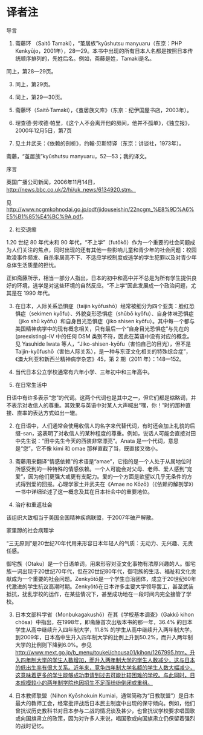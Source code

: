 # 译者注

导言

1. 斋藤环 （Saitō Tamaki），“茧居族”kyūshutsu manyuaru（东京：PHP Kenkyūjo，2001年），28—29。本书中出现的所有日本人名都是按照日本传统顺序排列的，先姓后名。例如，斋藤是姓，Tamaki是名。

同上，第28—29页。

3. 同上，第29页。

4. 同上，第29—30页。

5. 斋藤环（Saitō·Tamaki），《茧居族文库》（东京：纪伊国屋书店，2003年）。

6. 理查德·劳埃德·帕里，《这个人不会离开他的房间，他并不孤单》，《独立报》，2000年12月5日，第7页

7. 见土井武夫：《依赖的剖析》，约翰·贝斯特译（东京：讲谈社，1973年）。

斋藤，“茧居族”kyūshutsu manyuaru，52—53；我的译文。

序言

英国广播公司新闻，2006年11月14日，http://news.bbc.co.uk/2/hi/uk_news/6134920.stm。

见<http://www.ncgmkohnodai.go.jp/pdf/jidouseishin/22ncgm_%E8%9D%A6%E5%B1%85%E4%BC%9A.pdf>。

2. 社交退缩

1.20 世纪 80 年代末和 90 年代，“不上学”（futōkō）作为一个重要的社会问题成为人们关注的焦点，同时出现的还有其他一些影响儿童和青少年的社会问题：校园欺凌事件频发、自杀率居高不下、不适应学校制度或逃学的学生犯罪以及对青少年总体生活质量的担忧。

正如斋藤所示，相当一部分人指出，日本的初中和高中并不总是为所有学生提供良好的环境，逃学是对这些环境的自然反应。“不上学”因此发展成一个政治问题，尤其是在 1990 年代。

3. 在日本，人际关系恐惧症（taijin kyōfushō）经常被细分为四个亚类：脸红恐惧症（sekimen kyōfu）、外貌变形恐惧症（shūbō kyōfu）、自身体味恐惧症（jiko shū kyōfu）和自身目光恐惧症（jiko shisen kyōfu）。其中每一个都与美国精神病学中的现有概念相关，只有最后一个“自身目光恐惧症”与先在的 (preexisting)-IV 中的任何 DSM 类别不符，因此在英语中没有对应的概念。见 Yasuhide Iwata 等人，“Jiko-shisen-kyōfu（害怕自己的目光），但不是 Taijin-kyōfushō（害怕人际关系），是一种与东亚文化相关的特殊综合症”，《澳大利亚和新西兰精神病学杂志》45，第 2 期（2011 年）：148—152。

4. 当代日本公立学校通常有六年小学、三年初中和三年高中。

9. 在日常生活中

日语中有许多表示“您”的代词。这两个代词也是其中之一，但它们都是缩略词，并不表示对收信人的尊重。其效果与英语中对某人大声喊出“嘿，你！”时的那种直接、直率的表达方式如出一辙。

2. 在日语中，人们通常会使用收信人的名字来代替代词，有时还会加上礼貌的后缀-san，这表明了对收信人的某种程度的尊重。例如，说话人可能会直接对田中先生说：“田中先生今天的西装非常漂亮”。Anata 是一个代词，意思是“您”，它不像 kimi 和 omae 那样直截了当，既直接又微小。

3. 斋藤用来翻译“情感依赖”的术语是“amae”，它指的是一个人处于从属地位时所感受到的一种特殊的情感依赖。一个人可能会对父母、老师、爱人感到“宠爱”，因为他们更强大或更有支配力。爱的一个方面是欲望以几乎无条件的方式得到爱的回报。心理学家土井武夫在《Amae no Kōzō》（《依赖的解剖学》）一书中详细论述了这一概念及其在日本社会中的重要地位。

11. 治疗和重返社会

该组织大致相当于美国全国精神疾病联盟，于2007年破产解散。

家里蹲的社会病理学

“三无原则”是20世纪70年代用来形容日本年轻人的气质：无动力、无兴趣、无责任感。

御宅族（Otaku）是一个日语单词，用来形容对亚文化事物有浓厚兴趣的人。御宅族一词出现于20世纪70年代，但在20世纪80年代，御宅族的生活、福祉和文化贡献成为一个重要的社会问题。Zenkyōtō是一个学生自治团体，成立于20世纪60年代激进的学生抗议高潮时期。Zenkyōtō在日本许多主要大学领导罢工，甚至武装抵抗，扰乱学校的运作，在某些情况下，甚至成功地在一段时间内完全接管了学校。

3. 日本文部科学省（Monbukagakushō）在其《学校基本调查》（Gakkō kihon chōsa）中指出，在1998年，即斋藤首次出版本书的那一年，36.4% 的日本学生从高中继续升入四年制大学，11.8% 的学生从高中继续升入两年制大学。到2009年，日本高中生升入四年制大学的比例上升到50.2%，而升入两年制大学的比例则下降到6.0%。参见 http://www.mext.go.jp/b_menu/toukei/chousa01/kihon/1267995.htm。升入四年制大学的学生人数增加，而升入两年制大学的学生人数减少，这与日本的低出生率有很大关系。近年来，竞争四年制大学名额的学生人数大幅减少，这意味着更多的学生能够成功申请到过去可能比较困难的学校。与此同时，日本规模较小的两年制学院也因招生不足而纷纷倒闭或重组。

4. 日本教师联盟（Nihon Kyōshokuin Kumiai，通常简称为“日教联盟”）是日本最大的教师工会，经常批评战后日本民主制度中出现的保守倾向。例如，他们曾抗议历史教科书对日本参与二战的情况谈及甚少，也曾抗议学校要求唱国歌或向国旗肃立的政策，因为对许多人来说，唱国歌或向国旗肃立仍保留着强烈的战时记忆。

